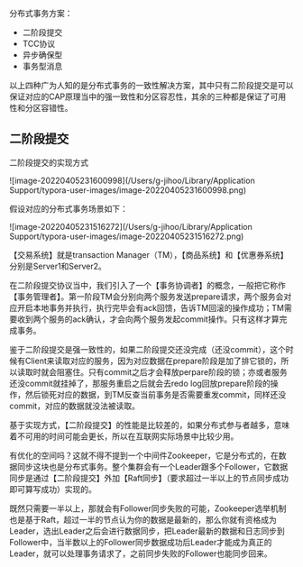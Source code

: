 分布式事务方案：

- 二阶段提交
- TCC协议
- 异步确保型
- 事务型消息



以上四种广为人知的是分布式事务的一致性解决方案，其中只有二阶段提交是可以保证对应的CAP原理当中的强一致性和分区容忍性，其余的三种都是保证了可用性和分区容错性。



## 二阶段提交

二阶段提交的实现方式

![image-20220405231600998](/Users/g-jihoo/Library/Application Support/typora-user-images/image-20220405231600998.png)

假设对应的分布式事务场景如下：

![image-20220405231516272](/Users/g-jihoo/Library/Application Support/typora-user-images/image-20220405231516272.png)



【交易系统】就是transaction Manager（TM），【商品系统】和【优惠券系统】分别是Server1和Server2。



在二阶段提交协议当中，我们引入了一个【事务协调者】的概念，一般把它称作【事务管理者】。第一阶段TM会分别向两个服务发送prepare请求，两个服务会对应开启本地事务并执行，执行完毕会有ack回馈，告诉TM回滚的操作成功；TM需要收到两个服务的ack确认，才会向两个服务发起commit操作。只有这样才算完成事务。

鉴于二阶段提交是强一致性的，如果二阶段提交还没完成（还没commit），这个时候有Client来读取对应的服务，因为对应数据在prepare阶段是加了排它锁的，所以读取时就会阻塞住。只有commit之后才会释放perpare阶段的锁；亦或者服务还没commit就挂掉了，那服务重启之后就会去redo log回放prepare阶段的操作，然后锁死对应的数据，到TM反查当前事务是否需要重发commit，同样还没commit，对应的数据就没法被读取。



基于实现方式，【二阶段提交】的性能是比较差的，如果分布式参与者越多，意味着不可用的时间可能会更长，所以在互联网实际场景中比较少用。

有优化的空间吗？这就不得不提到一个中间件Zookeeper，它是分布式的，在数据同步这块也是分布式事务。整个集群会有一个Leader跟多个Follower，它数据同步是通过【二阶段提交】外加【Raft同步】（要求超过一半以上的节点同步成功即可算写成功）实现的。

既然只需要一半以上，那就会有Follower同步失败的可能，Zookeeper选举机制也是基于Raft，超过一半的节点认为你的数据是最新的，那么你就有资格成为Leader，选出Leader之后会进行数据同步，把Leader最新的数据和日志同步到Follower中，当半数以上的Follower同步数据成功后Leader才能成为真正的Leader，就可以处理事务请求了，之前同步失败的Follower也能同步回来。

